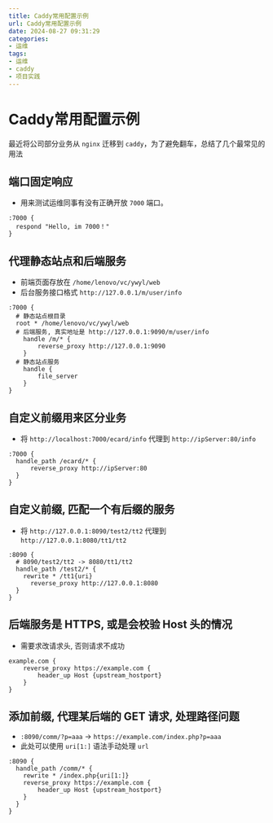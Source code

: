 ```yaml
---
title: Caddy常用配置示例
url: Caddy常用配置示例
date: 2024-08-27 09:31:29
categories:
- 运维
tags:
- 运维
- caddy
- 项目实践
---
```


# Caddy常用配置示例

最近将公司部分业务从 `nginx` 迁移到 `caddy`，为了避免翻车，总结了几个最常见的用法

<!-- more -->

## 端口固定响应

- 用来测试运维同事有没有正确开放 `7000` 端口。

```caddy
:7000 {
  respond "Hello, im 7000！"
}
```

## 代理静态站点和后端服务

- 前端页面存放在 `/home/lenovo/vc/ywyl/web`
- 后台服务接口格式 `http://127.0.0.1/m/user/info`

```caddy
:7000 {
  # 静态站点根目录
  root * /home/lenovo/vc/ywyl/web
  # 后端服务, 真实地址是 http://127.0.0.1:9090/m/user/info
	handle /m/* {
		reverse_proxy http://127.0.0.1:9090
	}
  # 静态站点服务
	handle {
		file_server
	}
}
```

## 自定义前缀用来区分业务

- 将 `http://localhost:7000/ecard/info` 代理到 `http://ipServer:80/info`

```caddy
:7000 {
  handle_path /ecard/* {
	  reverse_proxy http://ipServer:80
  }
}
```

## 自定义前缀, 匹配一个有后缀的服务

- 将 `http://127.0.0.1:8090/test2/tt2` 代理到 `http://127.0.0.1:8080/tt1/tt2`

```caddy
:8090 {
  # 8090/test2/tt2 -> 8080/tt1/tt2
  handle_path /test2/* {
    rewrite * /tt1{uri}
	  reverse_proxy http://127.0.0.1:8080
  }
}
```

## 后端服务是 HTTPS, 或是会校验 Host 头的情况

- 需要求改请求头, 否则请求不成功

```caddy
example.com {
	reverse_proxy https://example.com {
		header_up Host {upstream_hostport}
	}
}
```

## 添加前缀, 代理某后端的 GET 请求, 处理路径问题

- `:8090/comm/?p=aaa` -> `https://example.com/index.php?p=aaa`
- 此处可以使用 `uri[1:]` 语法手动处理 `url`

```caddy
:8090 {
  handle_path /comm/* {
  	rewrite * /index.php{uri[1:]}
  	reverse_proxy https://example.com {
  		header_up Host {upstream_hostport}
  	}
  }
}
```